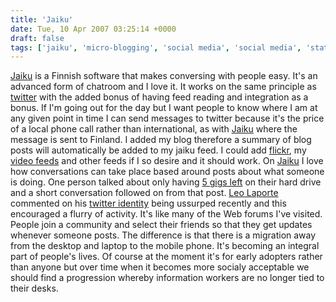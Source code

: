 ```yaml
---
title: 'Jaiku'
date: Tue, 10 Apr 2007 03:25:14 +0000
draft: false
tags: ['jaiku', 'micro-blogging', 'social media', 'social media', 'status updates', 'tech related', 'twitter']
---
```


[Jaiku](http://jaiku.com/) is a Finnish software that makes conversing with people easy. It's an advanced form of chatroom and I love it. It works on the same principle as [twitter](http://www.twitter.com) with the added bonus of having feed reading and integration as a bonus. If I'm going out for the day but I want people to know where I am at any given point in time I can send messages to twitter because it's the price of a local phone call rather than international, as with [Jaiku](http://jaiku.com/) where the message is sent to Finland. I added my blog therefore a summary of blog posts will automatically be added to my jaiku feed. I could add [flickr](http://www.flickr.com), my [video feeds](http://www.main-vision.com/richard/video/channel/1) and other feeds if I so desire and it should work. On [Jaiku](http://jaiku.com/) I love how conversations can take place based around posts about what someone is doing. One person talked about only having [5 gigs left](http://overpills.jaiku.com/presence/672577) on their hard drive and a short conversation followed on from that post. [Leo Laporte](http://www.leoville.com/) commented on his [twitter identity](http://chieftwit.jaiku.com/presence/666867) being ussurped recently and this encouraged a flurry of activity. It's like many of the Web forums I've visited. People join a community and select their friends so that they get updates whenever someone posts. The difference is that there is a migration away from the desktop and laptop to the mobile phone. It's becoming an integral part of people's lives. Of course at the moment it's for early adopters rather than anyone but over time when it becomes more socialy acceptable we should find a progression whereby information workers are no longer tied to their desks.